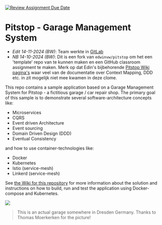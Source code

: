 [![Review Assignment Due Date](https://classroom.github.com/assets/deadline-readme-button-22041afd0340ce965d47ae6ef1cefeee28c7c493a6346c4f15d667ab976d596c.svg)](https://classroom.github.com/a/9sebkJQ3)
# Pitstop - Garage Management System

- *Edit 14-11-2024 (BW)*: Team werkte in [GitLab](https://gitlab.devops.aimsites.nl/groep1/devops-bp)
- *NB 14-10-2024 (BW)*: Dit is een fork van `edwinvw/pitstop` om het een 'template' repo van te kunnen maken en een GitHub classroom assignment te maken. Merk op dat Edin's bijbehorende [Pitstop Wiki pagina's](https://github.com/EdwinVW/pitstop/wiki) waar veel van de documentatie over Context Mapping, DDD etc. in zit mogelijk niet mee kwamen in deze clome.

This repo contains a sample application based on a Garage Management System for Pitstop - a fictitious garage / car repair shop. The primary goal of this sample is to demonstrate several software-architecture concepts like:  
* Microservices  
* CQRS  
* Event driven Architecture  
* Event sourcing  
* Domain Driven Design (DDD)  
* Eventual Consistency  

and how to use container-technologies like:

* Docker
* Kubernetes
* Istio (service-mesh)
* Linkerd (service-mesh)

See [the Wiki for this repository](https://github.com/EdwinVW/pitstop/wiki "Pitstop Wiki") for more information about the solution and instructions on how to build, run and test the application using Docker-compose and Kubernetes.

![](pitstop-garage.png)

> This is an actual garage somewhere in Dresden Germany. Thanks to Thomas Moerkerken for the picture!
